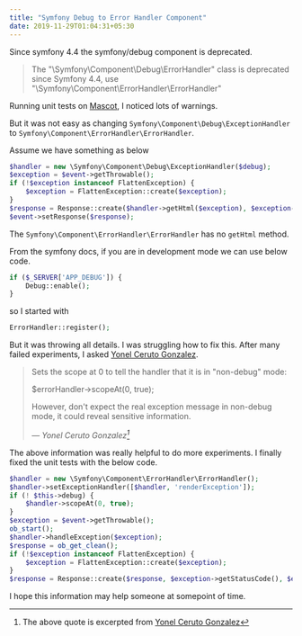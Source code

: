 ```yaml
---
title: "Symfony Debug to Error Handler Component"
date: 2019-11-29T01:04:31+05:30
---
```


Since symfony 4.4 the symfony/debug component is deprecated.

> The "\Symfony\Component\Debug\ErrorHandler" class is deprecated since Symfony 4.4, use "\Symfony\Component\ErrorHandler\ErrorHandler"

Running unit tests on [Mascot](https://github.com/MascotPhp/Mascot/blob/70b41240a5db8a84d0e8aa57995fded21052b9e4/src/ExceptionHandler.php#L37-L44),
I noticed lots of warnings.

But it was not easy as changing `Symfony\Component\Debug\ExceptionHandler` to `Symfony\Component\ErrorHandler\ErrorHandler`.

Assume we have something as below

```php {linenos=table,hl_lines=[1,6],linenostart=37}
$handler = new \Symfony\Component\Debug\ExceptionHandler($debug);
$exception = $event->getThrowable();
if (!$exception instanceof FlattenException) {
    $exception = FlattenException::create($exception);
}
$response = Response::create($handler->getHtml($exception), $exception->getStatusCode(), $exception->getHeaders())->setCharset(ini_get('default_charset'));
$event->setResponse($response);
```

The `Symfony\Component\ErrorHandler\ErrorHandler` has no `getHtml` method.

From the symfony docs, if you are in development mode we can use below code.

```php
if ($_SERVER['APP_DEBUG']) {
    Debug::enable();
}
```

so I started with 

```php
ErrorHandler::register();
```

But it was throwing all details. I was struggling how to fix this. 
After many failed experiments, I asked [Yonel Ceruto Gonzalez](https://twitter.com/YonelCerutoG).

> Sets the scope at 0 to tell the handler that it is in "non-debug" mode: 
>
>   $errorHandler->scopeAt(0, true);
>
> However, don't expect the real exception message in non-debug mode, it could reveal sensitive information.
>
> — <cite>Yonel Ceruto Gonzalez[^1]</cite>

[^1]: The above quote is excerpted from [Yonel Ceruto Gonzalez](https://twitter.com/YonelCerutoG/status/1199767714035912704)

The above information was really helpful to do more experiments. I finally fixed the unit tests with the below code.

```php {linenos=table,hl_lines=[2,4,"7-9",13],linenostart=38}
$handler = new \Symfony\Component\ErrorHandler\ErrorHandler();
$handler->setExceptionHandler([$handler, 'renderException']);
if (! $this->debug) {
    $handler->scopeAt(0, true);
}
$exception = $event->getThrowable();
ob_start();
$handler->handleException($exception);
$response = ob_get_clean();
if (!$exception instanceof FlattenException) {
    $exception = FlattenException::create($exception);
}
$response = Response::create($response, $exception->getStatusCode(), $exception->getHeaders())->setCharset(ini_get('default_charset'));
```

I hope this information may help someone at somepoint of time.